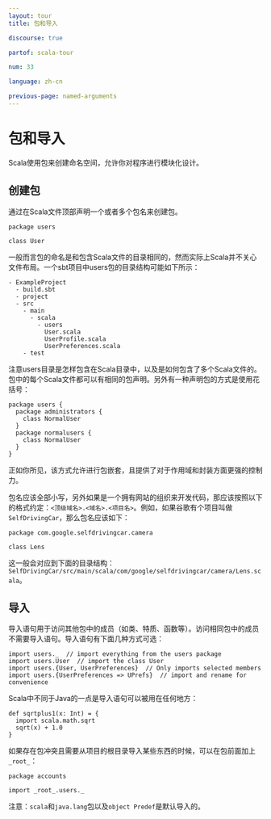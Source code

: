 ```yaml
---
layout: tour
title: 包和导入

discourse: true

partof: scala-tour

num: 33

language: zh-cn

previous-page: named-arguments
---
```


# 包和导入

Scala使用包来创建命名空间，允许你对程序进行模块化设计。

## 创建包

通过在Scala文件顶部声明一个或者多个包名来创建包。

    package users
    
    class User

一般而言包的命名是和包含Scala文件的目录相同的，然而实际上Scala并不关心文件布局。一个sbt项目中users包的目录结构可能如下所示：

    - ExampleProject
      - build.sbt
      - project
      - src
        - main
          - scala
            - users
              User.scala
              UserProfile.scala
              UserPreferences.scala
        - test

注意users目录是怎样包含在Scala目录中，以及是如何包含了多个Scala文件的。包中的每个Scala文件都可以有相同的包声明。另外有一种声明包的方式是使用花括号：

    package users {
      package administrators {
        class NormalUser
      }
      package normalusers {
        class NormalUser
      }
    }

正如你所见，该方式允许进行包嵌套，且提供了对于作用域和封装方面更强的控制力。

包名应该全部小写，另外如果是一个拥有网站的组织来开发代码，那应该按照以下的格式约定：`<顶级域名>.<域名>.<项目名>`。例如，如果谷歌有个项目叫做`SelfDrivingCar`，那么包名应该如下：

    package com.google.selfdrivingcar.camera
    
    class Lens

这一般会对应到下面的目录结构：`SelfDrivingCar/src/main/scala/com/google/selfdrivingcar/camera/Lens.scala`。

## 导入

导入语句用于访问其他包中的成员（如类、特质、函数等）。访问相同包中的成员不需要导入语句。导入语句有下面几种方式可选：

    import users._  // import everything from the users package
    import users.User  // import the class User
    import users.{User, UserPreferences}  // Only imports selected members
    import users.{UserPreferences => UPrefs}  // import and rename for convenience

Scala中不同于Java的一点是导入语句可以被用在任何地方：

    def sqrtplus1(x: Int) = {
      import scala.math.sqrt
      sqrt(x) + 1.0
    }

如果存在包冲突且需要从项目的根目录导入某些东西的时候，可以在包前面加上`_root_`：

    package accounts
    
    import _root_.users._

注意：`scala`和`java.lang`包以及`object Predef`是默认导入的。